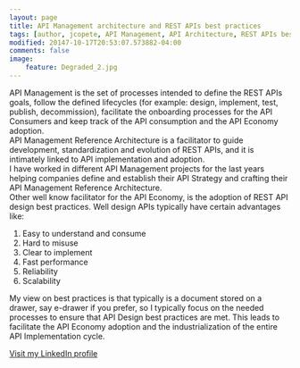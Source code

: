 ```yaml
---
layout: page
title: API Management architecture and REST APIs best practices
tags: [author, jcopete, API Management, API Architecture, REST APIs best practices]
modified: 20147-10-17T20:53:07.573882-04:00
comments: false
image:
    feature: Degraded_2.jpg
---
```



API Management is the set of processes intended to define the REST APIs goals, follow the defined lifecycles (for example: design, implement, test, publish, decommission), facilitate the onboarding processes for the API Consumers and keep track of the API consumption and the API Economy adoption.  
API Management Reference Architecture is a facilitator to guide development, standardization and evolution of REST APIs, and it is intimately linked to API implementation and adoption.  
I have worked in different API Management projects for the last years helping companies define and establish their API Strategy and crafting their API Management Reference Architecture.  
Other well know facilitator for the API Economy, is the adoption of REST API design best practices. Well design APIs typically have certain advantages like:  
1. Easy to understand and consume
2. Hard to misuse
3. Clear to implement
4. Fast performance
5. Reliability
6. Scalability
  
My view on best practices is that typically is a document stored on a drawer, say e-drawer if you prefer, so I typically focus on the needed processes to ensure that API Design best practices are met. This leads to facilitate the API Economy adoption and the industrialization of the entire API Implementation cycle.
    


<a markdown="0" href="http://linkedin.com/in/jcopete" class="btn">Visit my LinkedIn profile</a>
